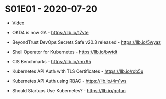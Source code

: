 # S01E01 - 2020-07-20

- [Video](https://youtu.be/spfP42se6Q0)

- OKD4 is now GA - https://llb.io/17vte
- BeyondTrust DevOps Secrets Safe v20.3 released - https://llb.io/5wyaz
- Shell Operator for Kubernetes - https://llb.io/bwtdt
- CIS Benchmarks - https://llb.io/rmx95
- Kubernetes API Auth with TLS Certificates - https://llb.io/rob5u
- Kubernetes API Auth using RBAC - https://llb.io/4m1ws
- Should Startups Use Kubernetes? - https://llb.io/gcfun 
